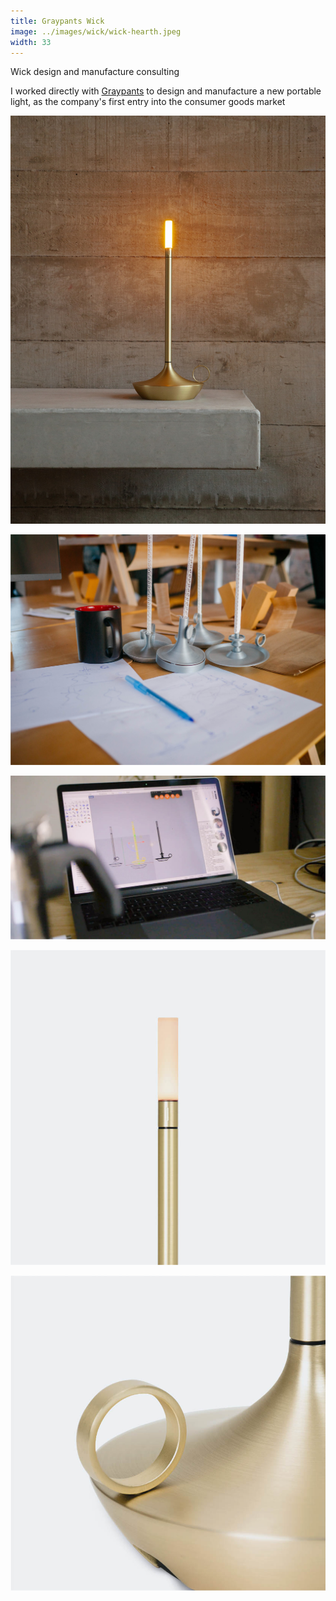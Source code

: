 ```yaml
---
title: Graypants Wick
image: ../images/wick/wick-hearth.jpeg
width: 33
---
```


Wick design and manufacture consulting

I worked directly with [Graypants](https://graypants.com) to design and manufacture a new portable light, as the company's first entry into the consumer goods market

![](../images/wick/wick-hearth.jpeg)

![](../images/wick/wick-prototypes.jpg)

![](../images/wick/wick-cad.jpg)

![](../images/wick/wick-studio-top.jpg)

![](../images/wick/wick-studio-bottom.jpg)